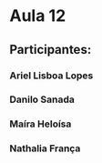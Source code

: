 #  Aula 12
##  Participantes:
###  Ariel Lisboa Lopes
### Danilo Sanada
###  Maíra Heloísa
###  Nathalia França
